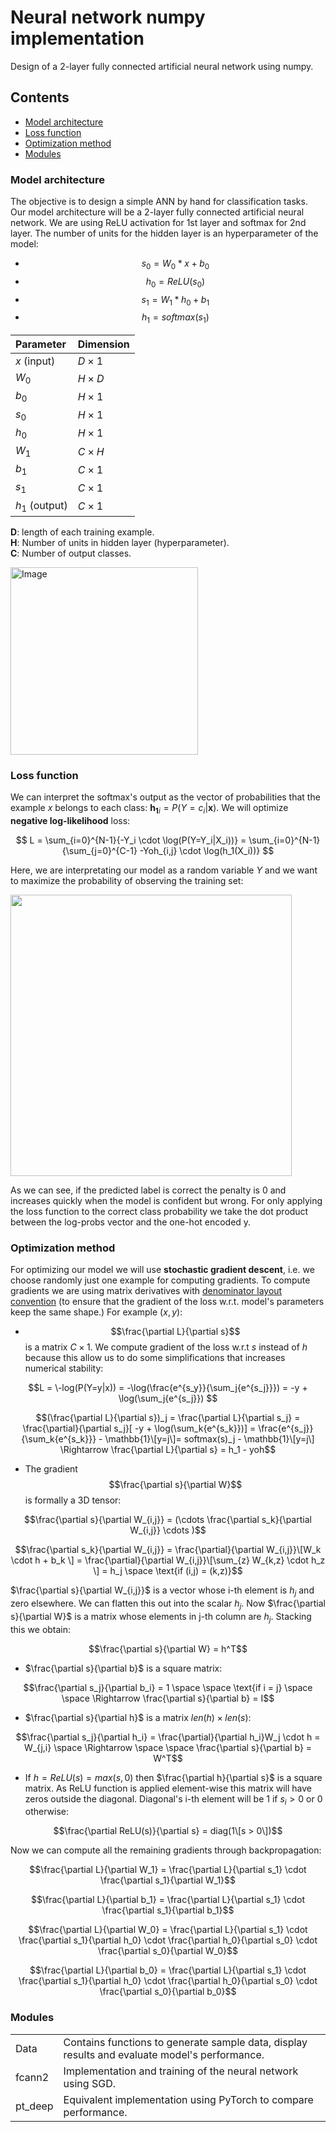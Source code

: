 # Neural network numpy implementation
Design of a 2-layer fully connected artificial neural network using numpy. 

## Contents
- [Model architecture](model-architecture)
- [Loss function](loss_function)
- [Optimization method](optimization_method)
- [Modules](modules)


### Model architecture
The objective is to design a simple ANN by hand for classification tasks. Our model architecture will be a 2-layer fully connected artificial neural network. We are using ReLU activation for 1st layer and softmax for 2nd layer. The number of units for the hidden layer is an hyperparameter of the model:
- $$s_0=W_0* x + b_0$$
- $$h_0=ReLU(s_0)$$
- $$s_1=W_1*h_0+b_1$$
- $$h_1=softmax(s_1)$$

| Parameter | Dimension |
|:----------|:----------|
| $x$ (input) | $D \times 1$ |
| $W_0$ | $H \times D$ |
| $b_0$ | $H \times 1$ |
| $s_0$ | $H \times 1$ |
| $h_0$ | $H \times 1$ |
| $W_1$ | $C \times H$ |
| $b_1$ | $C \times 1$ |
| $s_1$ | $C \times 1$ |
| $h_1$ (output)| $C \times 1$ |

**D**: length of each training example.  
**H**: Number of units in hidden layer (hyperparameter).  
**C**: Number of output classes.   

<img src="https://github.com/user-attachments/assets/a100af33-a701-4b1c-af54-f7af606d1845" alt="Image" width="300">

### Loss function
We can interpret the softmax's output as the vector of probabilities that the example $x$ belongs to each class:
$\mathbf{h_1}_i = P(Y=c_i|\mathbf{x})$. We will optimize **negative log-likelihood** loss:    

$$ L = \sum_{i=0}^{N-1}{-Y_i \cdot \log(P(Y=Y_i|X_i))}  = \sum_{i=0}^{N-1}{\sum_{j=0}^{C-1} -Yoh_{i,j} \cdot \log(h_1(X_i))} $$

Here, we are interpretating our model as a random variable $Y$ and we want to maximize the probability of observing the training set:  
 
<img src="https://github.com/user-attachments/assets/400ff4dd-a520-4d26-8ba8-b7e242a28856" width="450">

As we can see, if the predicted label is correct the penalty is 0 and increases quickly when the model is confident but wrong.
For only applying the loss function to the correct class probability we take the dot product between the log-probs vector and the one-hot encoded y.


### Optimization method
For optimizing our model we will use **stochastic gradient descent**, i.e. we choose randomly just one example for computing gradients.
To compute gradients we are using matrix derivatives with [denominator layout convention](https://introml.mit.edu/_static/fall23/LectureNotes/chapter_Matrix_derivative_common_cases.pdf) (to ensure that the gradient of the loss w.r.t. model's parameters
keep the same shape.) For example $(x,y)$:  


- $$\frac{\partial L}{\partial s}$$ is a matrix $C \times 1$. We compute gradient of the loss w.r.t $s$ instead of $h$
  because this allow us to do some simplifications that increases numerical stability:  
  
 $$L = \-log(P(Y=y|x)) = -\log(\frac{e^{s_y}}{\sum_j{e^{s_j}}}) = -y + \log(\sum_j{e^{s_j}}) $$  
  
 $$(\frac{\partial L}{\partial s})_j = \frac{\partial L}{\partial s_j} =
  \frac{\partial}{\partial s_j}[ -y + \log(\sum_k{e^{s_k}})] =
  \frac{e^{s_j}}{\sum_k{e^{s_k}}} - \mathbb{1}\[y=j\]=
  softmax(s)_j - \mathbb{1}\[y=j\]
  \Rightarrow \frac{\partial L}{\partial s} = h_1 - yoh$$  
  
- The gradient $$\frac{\partial s}{\partial W}$$ is formally a 3D tensor:
    
 $$\frac{\partial  s}{\partial W_{i,j}} = (\cdots \frac{\partial s_k}{\partial W_{i,j}} \cdots )$$

 $$\frac{\partial s_k}{\partial W_{i,j}} = \frac{\partial}{\partial W_{i,j}}\[W_k \cdot h + b_k \] = \frac{\partial}{\partial W_{i,j}}\[\sum_{z}    W_{k,z} \cdot h_z \] = h_j \space \text{if  (i,j) = (k,z)}$$  

 $\frac{\partial s}{\partial W_{i,j}}$ is a vector whose i-th element is $h_j$ and zero elsewhere. We can flatten this out into the scalar $h_j$. Now $\frac{\partial s}{\partial W}$ is a matrix whose elements in j-th column are $h_j$. Stacking this we obtain:  

 $$\frac{\partial s}{\partial W} = h^T$$  

 - $\frac{\partial s}{\partial b}$ is a square matrix:

$$\frac{\partial s_j}{\partial b_i} = 1 \space \space \text{if i = j} \space \space \Rightarrow \frac{\partial s}{\partial b} = I$$  

- $\frac{\partial s}{\partial h}$ is a matrix $len(h) \times len(s)$:

$$\frac{\partial s_j}{\partial h_i} = \frac{\partial}{\partial h_i}W_j \cdot h = W_{j,i} \space \Rightarrow \space \space \frac{\partial s}{\partial b} = W^T$$  

- If $h = ReLU(s) = max(s,0)$ then $\frac{\partial h}{\partial s}$ is a square matrix. As ReLU function is applied element-wise this matrix will have zeros outside the diagonal. Diagonal's i-th element will be 1 if $s_i > 0$ or $0$ otherwise:

$$\frac{\partial ReLU(s)}{\partial s} = diag(1\[s > 0\])$$  

Now we can compute all the remaining gradients through backpropagation:  

$$\frac{\partial L}{\partial W_1} = \frac{\partial L}{\partial s_1} \cdot \frac{\partial s_1}{\partial W_1}$$  

$$\frac{\partial L}{\partial b_1} = \frac{\partial L}{\partial s_1} \cdot \frac{\partial s_1}{\partial b_1}$$    

$$\frac{\partial L}{\partial W_0} = \frac{\partial L}{\partial s_1} \cdot \frac{\partial s_1}{\partial h_0}
\cdot \frac{\partial h_0}{\partial s_0} \cdot \frac{\partial s_0}{\partial W_0}$$    

$$\frac{\partial L}{\partial b_0} = \frac{\partial L}{\partial s_1} \cdot \frac{\partial s_1}{\partial h_0}
\cdot \frac{\partial h_0}{\partial s_0} \cdot \frac{\partial s_0}{\partial b_0}$$ 
  



### Modules
|   |   |
|:--------|:-----------------|
| Data | Contains functions to generate sample data, display results and evaluate model's performance. |
| fcann2 | Implementation and training of the neural network using SGD. |
| pt_deep | Equivalent implementation using PyTorch to compare performance. |
